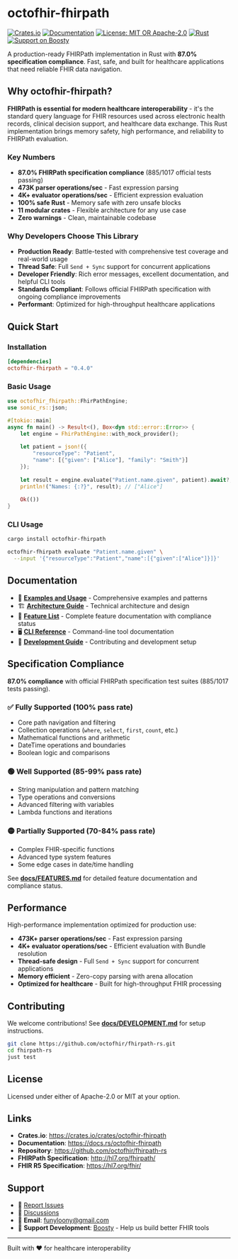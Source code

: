 # octofhir-fhirpath

[![Crates.io](https://img.shields.io/crates/v/octofhir-fhirpath.svg)](https://crates.io/crates/octofhir-fhirpath)
[![Documentation](https://docs.rs/octofhir-fhirpath/badge.svg)](https://docs.rs/octofhir-fhirpath)
[![License: MIT OR Apache-2.0](https://img.shields.io/badge/license-MIT%20OR%20Apache--2.0-blue.svg)](https://github.com/octofhir/fhirpath-rs/blob/main/LICENSE-MIT)
[![Rust](https://img.shields.io/badge/rust-1.87+-blue.svg)](https://www.rust-lang.org)
[![Support on Boosty](https://img.shields.io/badge/support-Boosty-orange)](https://boosty.to/octoshikari)

A production-ready FHIRPath implementation in Rust with **87.0% specification compliance**. Fast, safe, and built for healthcare applications that need reliable FHIR data navigation.

## Why octofhir-fhirpath?

**FHIRPath is essential for modern healthcare interoperability** - it's the standard query language for FHIR resources used across electronic health records, clinical decision support, and healthcare data exchange. This Rust implementation brings memory safety, high performance, and reliability to FHIRPath evaluation.

### Key Numbers

- **87.0% FHIRPath specification compliance** (885/1017 official tests passing)
- **473K parser operations/sec** - Fast expression parsing
- **4K+ evaluator operations/sec** - Efficient expression evaluation 
- **100% safe Rust** - Memory safe with zero unsafe blocks
- **11 modular crates** - Flexible architecture for any use case
- **Zero warnings** - Clean, maintainable codebase

### Why Developers Choose This Library

- **Production Ready**: Battle-tested with comprehensive test coverage and real-world usage
- **Thread Safe**: Full `Send + Sync` support for concurrent applications  
- **Developer Friendly**: Rich error messages, excellent documentation, and helpful CLI tools
- **Standards Compliant**: Follows official FHIRPath specification with ongoing compliance improvements
- **Performant**: Optimized for high-throughput healthcare applications

## Quick Start

### Installation

```toml
[dependencies]
octofhir-fhirpath = "0.4.0"
```

### Basic Usage

```rust
use octofhir_fhirpath::FhirPathEngine;
use sonic_rs::json;

#[tokio::main]
async fn main() -> Result<(), Box<dyn std::error::Error>> {
    let engine = FhirPathEngine::with_mock_provider();
    
    let patient = json!({
        "resourceType": "Patient",
        "name": [{"given": ["Alice"], "family": "Smith"}]
    });
    
    let result = engine.evaluate("Patient.name.given", patient).await?;
    println!("Names: {:?}", result); // ["Alice"]
    
    Ok(())
}
```

### CLI Usage

```bash
cargo install octofhir-fhirpath

octofhir-fhirpath evaluate "Patient.name.given" \
  --input '{"resourceType":"Patient","name":[{"given":["Alice"]}]}'
```

## Documentation

- 📖 **[Examples and Usage](docs/EXAMPLES.md)** - Comprehensive examples and patterns
- 🏗️ **[Architecture Guide](docs/ARCHITECTURE.md)** - Technical architecture and design  
- 🎯 **[Feature List](docs/FEATURES.md)** - Complete feature documentation with compliance status
- 🖥️ **[CLI Reference](docs/CLI.md)** - Command-line tool documentation
- 🔧 **[Development Guide](docs/DEVELOPMENT.md)** - Contributing and development setup

## Specification Compliance

**87.0% compliance** with official FHIRPath specification test suites (885/1017 tests passing).

### ✅ Fully Supported (100% pass rate)
- Core path navigation and filtering
- Collection operations (`where`, `select`, `first`, `count`, etc.)
- Mathematical functions and arithmetic
- DateTime operations and boundaries
- Boolean logic and comparisons

### 🟢 Well Supported (85-99% pass rate)  
- String manipulation and pattern matching
- Type operations and conversions
- Advanced filtering with variables
- Lambda functions and iterations

### 🟡 Partially Supported (70-84% pass rate)
- Complex FHIR-specific functions
- Advanced type system features
- Some edge cases in date/time handling

See **[docs/FEATURES.md](docs/FEATURES.md)** for detailed feature documentation and compliance status.

## Performance

High-performance implementation optimized for production use:

- **473K+ parser operations/sec** - Fast expression parsing
- **4K+ evaluator operations/sec** - Efficient evaluation with Bundle resolution
- **Thread-safe design** - Full `Send + Sync` support for concurrent applications  
- **Memory efficient** - Zero-copy parsing with arena allocation
- **Optimized for healthcare** - Built for high-throughput FHIR processing

## Contributing

We welcome contributions! See **[docs/DEVELOPMENT.md](docs/DEVELOPMENT.md)** for setup instructions.

```bash
git clone https://github.com/octofhir/fhirpath-rs.git
cd fhirpath-rs
just test
```

## License

Licensed under either of Apache-2.0 or MIT at your option.

## Links

- **Crates.io**: https://crates.io/crates/octofhir-fhirpath
- **Documentation**: https://docs.rs/octofhir-fhirpath  
- **Repository**: https://github.com/octofhir/fhirpath-rs
- **FHIRPath Specification**: http://hl7.org/fhirpath/
- **FHIR R5 Specification**: https://hl7.org/fhir/

## Support

- 🐛 [Report Issues](https://github.com/octofhir/fhirpath-rs/issues)
- 💬 [Discussions](https://github.com/octofhir/fhirpath-rs/discussions)  
- 📧 **Email**: funyloony@gmail.com
- 💝 **Support Development**: [Boosty](https://boosty.to/octoshikari) - Help us build better FHIR tools

---

Built with ❤️ for healthcare interoperability
